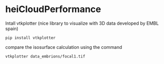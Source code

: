 # heiCloudPerformance
Intall vtkplotter (nice library to visualize with 3D data developed by EMBL spain)
```
pip install vtkplotter
```
compare the isosurface calculation using the command
```
vtkplotter data_embrions/focal1.tif
```
